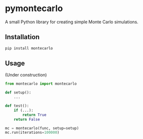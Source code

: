 # pymontecarlo
A small Python library for creating simple Monte Carlo simulations.

## Installation
```bash
pip install montecarlo
```

## Usage
(Under construction)
```python
from montecarlo import montecarlo

def setup():
    ...

def test():
    if (...):
        return True
    return False

mc = montecarlo(func, setup=setup)
mc.run(iterations=100000)
```
